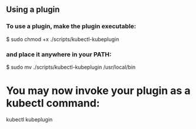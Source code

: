## Using a plugin

### To use a plugin, make the plugin executable:

$ sudo chmod +x ./scripts/kubectl-kubeplugin

### and place it anywhere in your PATH:

$ sudo mv ./scripts/kubectl-kubeplugin /usr/local/bin

# You may now invoke your plugin as a kubectl command:

kubectl kubeplugin
